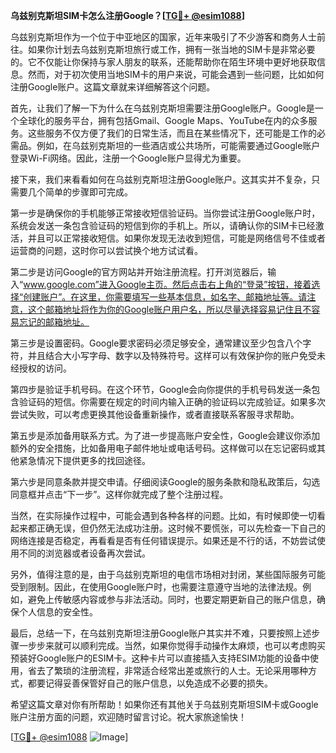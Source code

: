 **乌兹别克斯坦SIM卡怎么注册Google？[[TG💪+ @esim1088](https://t.me/s/esim1088)]**

乌兹别克斯坦作为一个位于中亚地区的国家，近年来吸引了不少游客和商务人士前往。如果你计划去乌兹别克斯坦旅行或工作，拥有一张当地的SIM卡是非常必要的。它不仅能让你保持与家人朋友的联系，还能帮助你在陌生环境中更好地获取信息。然而，对于初次使用当地SIM卡的用户来说，可能会遇到一些问题，比如如何注册Google账户。这篇文章就来详细解答这个问题。

首先，让我们了解一下为什么在乌兹别克斯坦需要注册Google账户。Google是一个全球化的服务平台，拥有包括Gmail、Google Maps、YouTube在内的众多服务。这些服务不仅方便了我们的日常生活，而且在某些情况下，还可能是工作的必需品。例如，在乌兹别克斯坦的一些酒店或公共场所，可能需要通过Google账户登录Wi-Fi网络。因此，注册一个Google账户显得尤为重要。

接下来，我们来看看如何在乌兹别克斯坦注册Google账户。这其实并不复杂，只需要几个简单的步骤即可完成。

第一步是确保你的手机能够正常接收短信验证码。当你尝试注册Google账户时，系统会发送一条包含验证码的短信到你的手机上。所以，请确认你的SIM卡已经激活，并且可以正常接收短信。如果你发现无法收到短信，可能是网络信号不佳或者运营商的问题，这时你可以尝试换个地方试试看。

第二步是访问Google的官方网站并开始注册流程。打开浏览器后，输入“www.google.com”进入Google主页。然后点击右上角的“登录”按钮，接着选择“创建账户”。在这里，你需要填写一些基本信息，如名字、邮箱地址等。请注意，这个邮箱地址将作为你的Google账户用户名，所以尽量选择容易记住且不容易忘记的邮箱地址。

第三步是设置密码。Google要求密码必须足够安全，通常建议至少包含八个字符，并且结合大小写字母、数字以及特殊符号。这样可以有效保护你的账户免受未经授权的访问。

第四步是验证手机号码。在这个环节，Google会向你提供的手机号码发送一条包含验证码的短信。你需要在规定的时间内输入正确的验证码以完成验证。如果多次尝试失败，可以考虑更换其他设备重新操作，或者直接联系客服寻求帮助。

第五步是添加备用联系方式。为了进一步提高账户安全性，Google会建议你添加额外的安全措施，比如备用电子邮件地址或电话号码。这样做可以在忘记密码或其他紧急情况下提供更多的找回途径。

第六步是同意条款并提交申请。仔细阅读Google的服务条款和隐私政策后，勾选同意框并点击“下一步”。这样你就完成了整个注册过程。

当然，在实际操作过程中，可能会遇到各种各样的问题。比如，有时候即使一切看起来都正确无误，但仍然无法成功注册。这时候不要慌张，可以先检查一下自己的网络连接是否稳定，再看看是否有任何错误提示。如果还是不行的话，不妨尝试使用不同的浏览器或者设备再次尝试。

另外，值得注意的是，由于乌兹别克斯坦的电信市场相对封闭，某些国际服务可能受到限制。因此，在使用Google账户时，也需要注意遵守当地的法律法规。例如，避免上传敏感内容或参与非法活动。同时，也要定期更新自己的账户信息，确保个人信息的安全性。

最后，总结一下，在乌兹别克斯坦注册Google账户其实并不难，只要按照上述步骤一步步来就可以顺利完成。当然，如果你觉得手动操作太麻烦，也可以考虑购买预装好Google账户的ESIM卡。这种卡片可以直接插入支持ESIM功能的设备中使用，省去了繁琐的注册流程，非常适合经常出差或旅行的人士。无论采用哪种方式，都要记得妥善保管好自己的账户信息，以免造成不必要的损失。

希望这篇文章对你有所帮助！如果你还有其他关于乌兹别克斯坦SIM卡或Google账户注册方面的问题，欢迎随时留言讨论。祝大家旅途愉快！

[[TG💪+ @esim1088](https://t.me/s/esim1088) ![Image](https://i.postimg.cc/4NQfJmqS/Snipaste-2025-05-13-00-14-12.png)]